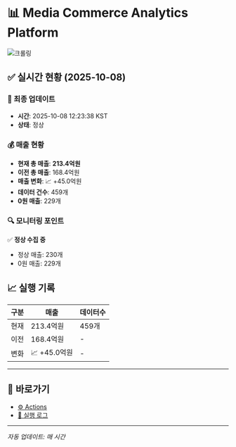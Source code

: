 # 📊 Media Commerce Analytics Platform

![크롤링](https://img.shields.io/badge/크롤링-정상-green)

## ✅ 실시간 현황 (2025-10-08)

### 📍 최종 업데이트
- **시간**: 2025-10-08 12:23:38 KST
- **상태**: 정상

### 💰 매출 현황
- **현재 총 매출**: **213.4억원**
- **이전 총 매출**: 168.4억원
- **매출 변화**: 📈 +45.0억원
- **데이터 건수**: 459개
- **0원 매출**: 229개

### 🔍 모니터링 포인트

✅ **정상 수집 중**
- 정상 매출: 230개
- 0원 매출: 229개


## 📈 실행 기록

| 구분 | 매출 | 데이터수 |
|------|------|----------|
| 현재 | 213.4억원 | 459개 |
| 이전 | 168.4억원 | - |
| 변화 | 📈 +45.0억원 | - |

---

## 🔗 바로가기

- [⚙️ Actions](../../actions)
- [📝 실행 로그](../../actions/workflows/daily_scraping.yml)

---

*자동 업데이트: 매 시간*
